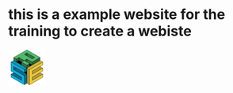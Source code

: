 # this is a example website for the training to create a webiste

![](https://raw.githubusercontent.com/RSE-Sheffield/RSE-Sheffield.github.io/master/assets/images/logo/rse-logoonly-stroke-small.png)
